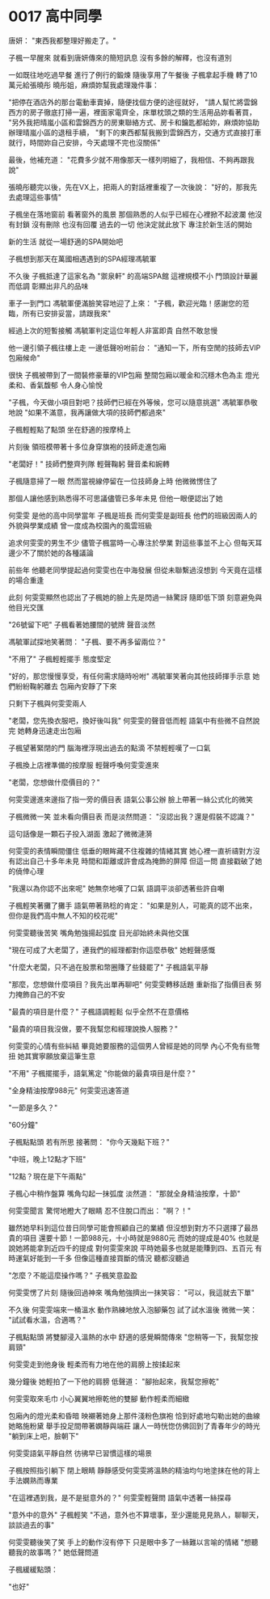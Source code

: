 # 0017 高中同學

唐妍：
"東西我都整理好搬走了。"

子楓一早醒來
就看到唐妍傳來的簡短訊息
沒有多餘的解釋，也沒有道別

一如既往地吃過早餐
進行了例行的鍛煉
隨後享用了午餐後
子楓拿起手機
轉了10萬元給張曉彤
曉彤姐，麻煩妳幫我處理幾件事：

"把停在酒店外的那台電動車賣掉，隨便找個方便的途徑就好，
"請人幫忙將雲錦西方的房子徹底打掃一遍，裡面家電齊全，床單枕頭之類的生活用品妳看著買，
"另外我把晴嵐小區和雲錦西方的房東聯絡方式、房卡和鑰匙都給妳，麻煩妳協助辦理晴嵐小區的退租手續，
"剩下的東西都幫我搬到雲錦西方，交通方式直接打車就行，時間妳自己安排，今天處理不完也沒關係"

最後，他補充道：
"花費多少就不用像那天一樣列明細了，我相信、不夠再跟我說"

張曉彤聽完以後，先在VX上，把兩人的對話裡重複了一次後說：
"好的，那我先去處理這些事情"

子楓坐在落地窗前
看著窗外的風景
那個熟悉的人似乎已經在心裡掀不起波瀾
他沒有封鎖
沒有刪除
也沒有回覆
過去的一切
他決定就此放下
專注於新生活的開始

新的生活
就從一場舒適的SPA開始吧

子楓想到那天在萬國相遇遇到的SPA經理馮毓軍

不久後
子楓抵達了這家名為 "禦泉軒" 的高端SPA館
這裡規模不小
門頭設計華麗而低調
彰顯出非凡的品味

車子一到門口
馮毓軍便滿臉笑容地迎了上來：
"子楓，歡迎光臨！感謝您的蒞臨，所有已安排妥當，請跟我來"

經過上次的短暫接觸
馮毓軍判定這位年輕人非富即貴
自然不敢怠慢

他一邊引領子楓往樓上走
一邊低聲吩咐前台：
"通知一下，所有空閒的技師去VIP包廂候命"

很快
子楓被帶到了一間裝修豪華的VIP包廂
整間包廂以暖金和沉穩木色為主
燈光柔和、香氣馥郁
令人身心愉悅

"子楓，今天做小項目對吧？技師們已經在外等候，您可以隨意挑選"
馮毓軍恭敬地說
"如果不滿意，我再讓做大項的技師們都過來"

子楓輕輕點了點頭
坐在舒適的按摩椅上

片刻後
領班模帶著十多位身穿旗袍的技師走進包廂

"老闆好！"
技師們整齊列隊
輕聲鞠躬
聲音柔和婉轉

子楓隨意掃了一眼
然而當視線停留在一位技師身上時
他微微愣住了

那個人讓他感到熟悉得不可思議儘管已多年未見
但他一眼便認出了她

何雯雯
是他的高中同學當年
子楓是班長
而何雯雯是副班長
他們的班級因兩人的外貌與學業成績
曾一度成為校園內的風雲班級

追求何雯雯的男生不少
儘管子楓當時一心專注於學業
對這些事並不上心
但每天耳邊少不了關於她的各種議論

前些年
他聽老同學提起過何雯雯也在中海發展
但從未聯繫過沒想到
今天竟在這樣的場合重逢

此刻
何雯雯顯然也認出了子楓她的臉上先是閃過一絲驚訝
隨即低下頭
刻意避免與他目光交匯

"26號留下吧"
子楓看著她腰間的號牌
聲音淡然

馮毓軍試探地笑著問：
"子楓、要不再多留兩位？"

"不用了"
子楓輕輕擺手
態度堅定

"好的，那您慢慢享受，有任何需求隨時吩咐"
馮毓軍笑著向其他技師揮手示意
她們紛紛鞠躬離去
包廂內安靜了下來

只剩下子楓與何雯雯兩人

"老闆，您先換衣服吧，換好後叫我"
何雯雯的聲音低而輕
語氣中有些微不自然說完
她轉身迅速走出包廂

子楓望著緊閉的門
腦海裡浮現出過去的點滴
不禁輕輕嘆了一口氣

子楓換上店裡準備的按摩服
輕聲呼喚何雯雯進來

"老闆，您想做什麼價目的？"

何雯雯邊進來邊指了指一旁的價目表
語氣公事公辦
臉上帶著一絲公式化的微笑

子楓微微一笑
並未看向價目表
而是淡然問道：
"沒認出我？還是假裝不認識？"

這句話像是一顆石子投入湖面
激起了微微漣漪

何雯雯的表情瞬間僵住
低垂的眼眸藏不住複雜的情緒其實
她心裡一直祈禱對方沒有認出自己十多年未見
時間和距離或許會成為掩飾的屏障
但這一問
直接戳破了她的僥倖心理

"我還以為你認不出來呢"
她無奈地嘆了口氣
語調平淡卻透著些許自嘲

子楓輕笑著攤了攤手
語氣帶著熟稔的肯定：
"如果是別人，可能真的認不出來，但你是我們高中無人不知的校花呢"

何雯雯聽後苦笑
嘴角勉強揚起弧度
目光卻始終未與他交匯

"現在可成了大老闆了，連我們的經理都對你這麼恭敬"
她輕聲感慨

"什麼大老闆，只不過在股票和幣圈賺了些錢罷了"
子楓語氣平靜

"那麼，您想做什麼項目？我先出單再聊吧"
何雯雯轉移話題
重新指了指價目表
努力掩飾自己的不安

"最貴的項目是什麼？"
子楓語調輕鬆
似乎全然不在意價格

"最貴的項目我沒做，要不我幫您和經理說換人服務？"

何雯雯的心情有些糾結
畢竟她要服務的這個男人曾經是她的同學
內心不免有些彆扭
她其實寧願放棄這筆生意

"不用"
子楓擺擺手，語氣篤定
"你能做的最貴項目是什麼？"

"全身精油按摩988元"
何雯雯迅速答道

"一節是多久？"

"60分鐘"

子楓點點頭
若有所思
接著問：
"你今天幾點下班？"

"中班，晚上12點才下班"

"12點？現在是下午兩點"

子楓心中稍作盤算
嘴角勾起一抹弧度
淡然道：
"那就全身精油按摩，十節"

何雯雯聞言
驚愕地瞪大了眼睛
忍不住脫口而出：
"啊？！"

雖然她早料到這位昔日同學可能會照顧自己的業績
但沒想到對方不只選擇了最昂貴的項目
還要十節！一節988元，十小時就是9880元
而她的提成是40%
也就是說她將能拿到近四千的提成
對何雯雯來說
平時她最多也就是能賺到四、五百元
有時運氣好能到一千多
但像這種直接買斷的情況
聽都沒聽過

"怎麼？不能這麼操作嗎？"
子楓笑意盈盈

何雯雯愣了片刻
隨後回過神來
嘴角勉強擠出一抹笑容：
"可以，我這就去下單"

不久後
何雯雯端來一桶溫水
動作熟練地放入泡腳藥包
試了試水溫後
微微一笑：
"試試看水溫，合適嗎？"

子楓點點頭
將雙腳浸入溫熱的水中
舒適的感覺瞬間傳來
"您稍等一下，我幫您按肩頸"

何雯雯走到他身後
輕柔而有力地在他的肩膀上按揉起來

幾分鐘後
她輕拍了一下他的肩膀
低聲道：
"腳抬起來，我幫您擦乾"

何雯雯取來毛巾
小心翼翼地擦乾他的雙腳
動作輕柔而細緻

包廂內的燈光柔和昏暗
映襯著她身上那件淺粉色旗袍
恰到好處地勾勒出她的曲線她略施粉黛
舉手投足間帶著嫻靜與端莊
讓人一時恍惚仿佛回到了青春年少的時光
"躺到床上吧，臉朝下"

何雯雯語氣平靜自然
彷彿早已習慣這樣的場景

子楓按照指引躺下
閉上眼睛
靜靜感受何雯雯將溫熱的精油均勻地塗抹在他的背上
手法嫻熟而專業

"在這裡遇到我，是不是挺意外的？"
何雯雯輕聲問
語氣中透著一絲探尋

"意外中的意外"
子楓輕笑
"不過，意外也不算壞事，至少還能見見熟人，聊聊天，談談過去的事"

何雯雯聽後笑了笑
手上的動作沒有停下
只是眼中多了一絲難以言喻的情緒
"想聽聽我的故事嗎？"
她低聲問道

子楓緩緩點頭：

"也好"